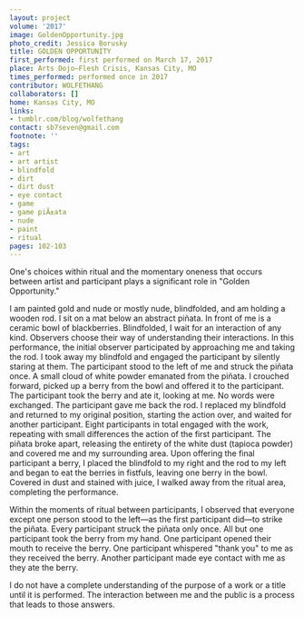 ```yaml
---
layout: project
volume: '2017'
image: GoldenOpportunity.jpg
photo_credit: Jessica Borusky
title: GOLDEN OPPORTUNITY
first_performed: first performed on March 17, 2017
place: Arts Dojo—Flesh Crisis, Kansas City, MO
times_performed: performed once in 2017
contributor: WOLFETHANG
collaborators: []
home: Kansas City, MO
links:
- tumblr.com/blog/wolfethang
contact: sb7seven@gmail.com
footnote: ''
tags:
- art
- art artist
- blindfold
- dirt
- dirt dust
- eye contact
- game
- game piÃ±ata
- nude
- paint
- ritual
pages: 102-103
---
```


One's choices within ritual and the momentary oneness that occurs between artist and participant plays a significant role in "Golden Opportunity."

I am painted gold and nude or mostly nude, blindfolded, and am holding a wooden rod. I sit on a mat below an abstract pi&ntilde;ata. In front of me is a ceramic bowl of blackberries. Blindfolded, I wait for an interaction of any kind. Observers choose their way of understanding their interactions. In this performance, the initial observer participated by approaching me and taking the rod. I took away my blindfold and engaged the participant by silently staring at them. The participant stood to the left of me and struck the pi&ntilde;ata once. A small cloud of white powder emanated from the pi&ntilde;ata. I crouched forward, picked up a berry from the bowl and offered it to the participant. The participant took the berry and ate it, looking at me. No words were exchanged. The participant gave me back the rod. I replaced my blindfold and returned to my original position, starting the action over, and waited for another participant. Eight participants in total engaged with the work, repeating with small differences the action of the first participant. The pi&ntilde;ata broke apart, releasing the entirety of the white dust (tapioca powder) and covered me and my surrounding area. Upon offering the final participant a berry, I placed the blindfold to my right and the rod to my left and began to eat the berries in fistfuls, leaving one berry in the bowl. Covered in dust and stained with juice, I walked away from the ritual area, completing the performance.

Within the moments of ritual between participants, I observed that everyone except one person stood to the left—as the first participant did—to strike the pi&ntilde;ata. Every participant struck the pi&ntilde;ata only once. All but one participant took the berry from my hand. One participant opened their mouth to receive the berry. One participant whispered "thank you" to me as they received the berry. Another participant made eye contact with me as they ate the berry.

I do not have a complete understanding of the purpose of a work or a title until it is performed. The interaction between me and the public is a process that leads to those answers.
